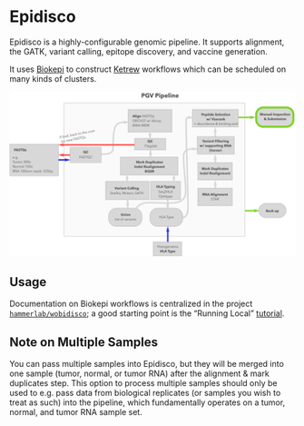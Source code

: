 # Epidisco

Epidisco is a highly-configurable genomic pipeline. It supports alignment, the
GATK, variant calling, epitope discovery, and vaccine generation.

It uses [Biokepi](https://github.com/hammerlab/biokepi) to construct
[Ketrew](https://github.com/hammerlab/ketrew) workflows which can be scheduled
on many kinds of clusters.

![Pipeline Overview](docs/pipeline.png)

## Usage

Documentation on Biokepi workflows is centralized in the project
[`hammerlab/wobidisco`](https://github.com/hammerlab/wobidisco); a good starting
point is the “Running Local”
[tutorial](https://github.com/hammerlab/wobidisco/blob/master/doc/running-local.md).

## Note on Multiple Samples

You can pass multiple samples into Epidisco, but they will be merged into one
sample (tumor, normal, or tumor RNA) after the alignment & mark duplicates
step. This option to process multiple samples should only be used to e.g. pass
data from biological replicates (or samples you wish to treat as such) into the
pipeline, which fundamentally operates on a tumor, normal, and tumor RNA sample
set.

